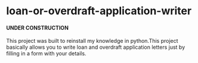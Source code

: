 # loan-or-overdraft-application-writer

####    UNDER CONSTRUCTION

This project was built to reinstall my knowledge in python.This project basically allows you to write loan and overdraft application letters just by filling in a form with your details. 
